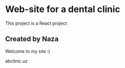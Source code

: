 # Web-site for a dental clinic

This project is a React project

## Created by Naza

Welcome to my site :)

abclinic.uz
